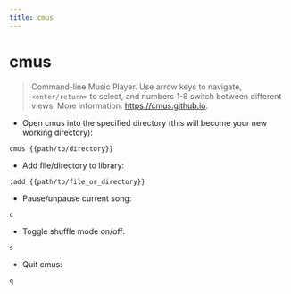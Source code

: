 ```yaml
---
title: cmus
---
```

# cmus

> Command-line Music Player.
> Use arrow keys to navigate, `<enter/return>` to select, and numbers 1-8 switch between different views.
> More information: <https://cmus.github.io>.

- Open cmus into the specified directory (this will become your new working directory):

`cmus {{path/to/directory}}`

- Add file/directory to library:

`:add {{path/to/file_or_directory}}`

- Pause/unpause current song:

`c`

- Toggle shuffle mode on/off:

`s`

- Quit cmus:

`q`
